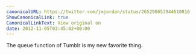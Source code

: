 ```yaml
---
canonicalURL: https://twitter.com/jmjordan/status/265298653944610816
ShowCanonicalLink: true
CanonicalLinkText: View original on
date: 2012-11-05T03:45:02+00:00
---
```

The queue function of Tumblr is my new favorite thing.